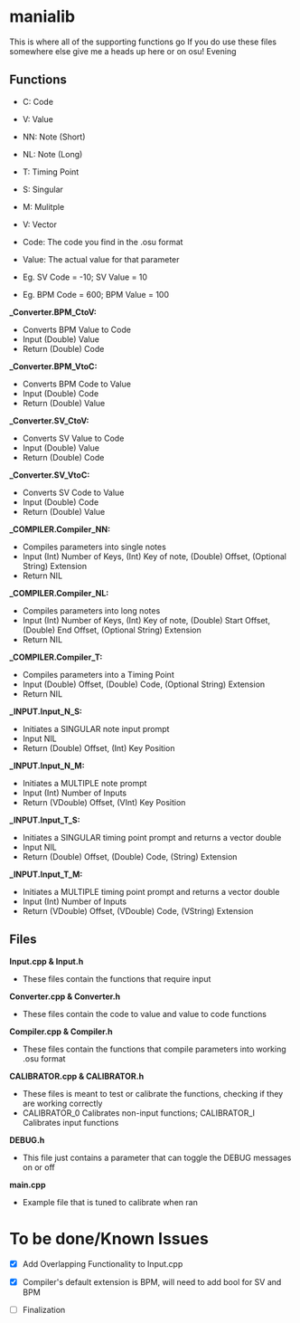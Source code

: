 # manialib
This is where all of the supporting functions go
If you do use these files somewhere else give me a heads up here or on osu! Evening

## Functions

- C: Code
- V: Value
- NN: Note (Short)
- NL: Note (Long)
- T: Timing Point
- S: Singular
- M: Mulitple
- V: Vector

- Code: The code you find in the .osu format
- Value: The actual value for that parameter

- Eg. SV Code = -10; SV Value = 10
- Eg. BPM Code = 600; BPM Value = 100

**_Converter.BPM_CtoV:**  

- Converts BPM Value to Code
- Input (Double) Value
- Return (Double) Code

**_Converter.BPM_VtoC:** 

- Converts BPM Code to Value
- Input (Double) Code
- Return (Double) Value
	
**_Converter.SV_CtoV:**

- Converts SV Value to Code  
- Input (Double) Value  
- Return (Double) Code  

**_Converter.SV_VtoC:**

- Converts SV Code to Value  
- Input (Double) Code  
- Return (Double) Value  

**_COMPILER.Compiler_NN:**

- Compiles parameters into single notes  
- Input (Int) Number of Keys, (Int) Key of note, (Double) Offset, (Optional String) Extension  
- Return NIL  
  
**_COMPILER.Compiler_NL:**

- Compiles parameters into long notes  
- Input (Int) Number of Keys, (Int) Key of note, (Double) Start Offset, (Double) End Offset, (Optional String) Extension  
- Return NIL  
  
**_COMPILER.Compiler_T:**

- Compiles parameters into a Timing Point  
- Input (Double) Offset, (Double) Code, (Optional String) Extension  
- Return NIL  

**_INPUT.Input_N_S:**

- Initiates a SINGULAR note input prompt  
- Input NIL  
- Return (Double) Offset, (Int) Key Position  

**_INPUT.Input_N_M:**

- Initiates a MULTIPLE note prompt  
- Input (Int) Number of Inputs  
- Return (VDouble) Offset, (VInt) Key Position  
  
**_INPUT.Input_T_S:**

- Initiates a SINGULAR timing point prompt and returns a vector double  
- Input NIL  
- Return (Double) Offset, (Double) Code, (String) Extension  

**_INPUT.Input_T_M:**

- Initiates a MULTIPLE timing point prompt and returns a vector double  
- Input (Int) Number of Inputs  
- Return (VDouble) Offset, (VDouble) Code, (VString) Extension  
  
## Files  
  
**Input.cpp & Input.h**

- These files contain the functions that require input

**Converter.cpp & Converter.h**

- These files contain the code to value and value to code functions

**Compiler.cpp & Compiler.h**

- These files contain the functions that compile parameters into working .osu format

**CALIBRATOR.cpp & CALIBRATOR.h**

- These files is meant to test or calibrate the functions, checking if they are working correctly
- CALIBRATOR_0 Calibrates non-input functions; CALIBRATOR_I Calibrates input functions

**DEBUG.h**

- This file just contains a parameter that can toggle the DEBUG messages on or off

**main.cpp**

- Example file that is tuned to calibrate when ran

# To be done/Known Issues

- [x] Add Overlapping Functionality to Input.cpp
- [x] Compiler's default extension is BPM, will need to add bool for SV and BPM
- [ ] Finalization

